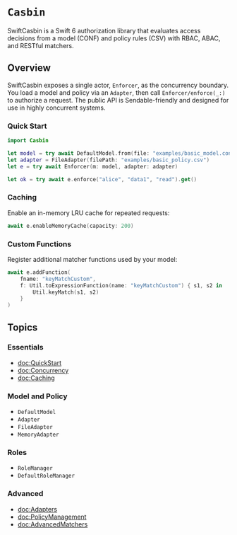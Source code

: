 # ``Casbin``

SwiftCasbin is a Swift 6 authorization library that evaluates access decisions from a model (CONF) and policy rules (CSV) with RBAC, ABAC, and RESTful matchers.

## Overview

SwiftCasbin exposes a single actor, ``Enforcer``, as the concurrency boundary. You load a model and policy via an ``Adapter``, then call ``Enforcer/enforce(_:)`` to authorize a request. The public API is Sendable-friendly and designed for use in highly concurrent systems.

### Quick Start

```swift
import Casbin

let model = try await DefaultModel.from(file: "examples/basic_model.conf")
let adapter = FileAdapter(filePath: "examples/basic_policy.csv")
let e = try await Enforcer(m: model, adapter: adapter)

let ok = try await e.enforce("alice", "data1", "read").get()
```

### Caching

Enable an in-memory LRU cache for repeated requests:

```swift
await e.enableMemoryCache(capacity: 200)
```

### Custom Functions

Register additional matcher functions used by your model:

```swift
await e.addFunction(
    fname: "keyMatchCustom",
    f: Util.toExpressionFunction(name: "keyMatchCustom") { s1, s2 in
        Util.keyMatch(s1, s2)
    }
)
```

## Topics

### Essentials
- <doc:QuickStart>
- <doc:Concurrency>
- <doc:Caching>

### Model and Policy
- ``DefaultModel``
- ``Adapter``
- ``FileAdapter``
- ``MemoryAdapter``

### Roles
- ``RoleManager``
- ``DefaultRoleManager``

### Advanced
- <doc:Adapters>
- <doc:PolicyManagement>
- <doc:AdvancedMatchers>

